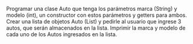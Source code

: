 Programar una clase Auto que tenga los parámetros marca (String) y modelo (int), un constructor con estos parámetros y getters para ambos. Crear una lista de objetos Auto (List<Auto>) y pedirle al usuario que ingrese 3 autos, que serán almacenados en la lista. Imprimir la marca y modelo de cada uno de los Autos ingresados en la lista.